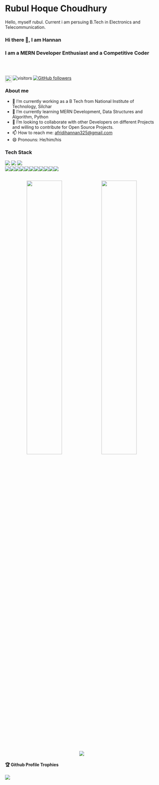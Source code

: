 
# Rubul Hoque Choudhury

Hello, myself rubul. Current i am persuing B.Tech in Electronics and Telecommunication.


### Hi there 👋, I am Hannan
### I am a MERN Developer Enthusiast and a Competitive Coder
<br/><br/>


<a target="_blank" href="https://www.linkedin.com/in/hannan-afridi-39ab0b203">
  <img align="left" alt="Hannan's Linkdein" width="22px" src="https://cdn.jsdelivr.net/npm/simple-icons@v3/icons/linkedin.svg" />
</a>

![visitors](https://visitor-badge.laobi.icu/badge?page_id=afridihannan.afridihannan)
[![GitHub followers](https://img.shields.io/github/followers/afridihannan.svg?style=social&label=Follow)](https://github.com/afridihannan?tab=followers)
### About me
- 🔭 I’m currently working as a B Tech from National Institute of Technology, Silchar
- 🌱 I’m currently learning MERN Development, Data Structures and Algorithm, Python
- 👯 I’m looking to collaborate with other Developers on different Projects and willing to contribute for Open Source Projects.
- 📫 How to reach me: afridihannan325@gmail.com
- 😄 Pronouns: He/him/his
### Tech Stack
<img src="https://img.shields.io/badge/C-00599C?style=for-the-badge&logo=c&logoColor=white" /> <img src="https://img.shields.io/badge/C%2B%2B-00599C?style=for-the-badge&logo=c%2B%2B&logoColor=white" /> <img src="https://img.shields.io/badge/Python-FFD43B?style=for-the-badge&logo=python&logoColor=darkgreen" /> <br/>
<img src="https://img.shields.io/badge/HTML5-E34F26?style=for-the-badge&logo=html5&logoColor=white" /><img src="https://img.shields.io/badge/CSS3-1572B6?style=for-the-badge&logo=css3&logoColor=white" /><img src="https://img.shields.io/badge/JavaScript-323330?style=for-the-badge&logo=javascript&logoColor=F7DF1E" /><img src="https://img.shields.io/badge/Node.js-339933?style=for-the-badge&logo=nodedotjs&logoColor=white" /><img src="https://img.shields.io/badge/MongoDB-4EA94B?style=for-the-badge&logo=mongodb&logoColor=white" /><img src="https://img.shields.io/badge/Express.js-000000?style=for-the-badge&logo=express&logoColor=white" /><img src="https://img.shields.io/badge/React-20232A?style=for-the-badge&logo=react&logoColor=61DAFB" /><img src="https://img.shields.io/badge/Bootstrap-563D7C?style=for-the-badge&logo=bootstrap&logoColor=white" /><img src="https://img.shields.io/badge/Material--UI-0081CB?style=for-the-badge&logo=material-ui&logoColor=white" /><img src="https://img.shields.io/badge/Git-F05032?style=for-the-badge&logo=git&logoColor=white" /><img src="https://img.shields.io/badge/npm-CB3837?style=for-the-badge&logo=npm&logoColor=white" />
<br/><br/>
<p align="center">
  <img  width="48%" src="https://github-readme-stats.vercel.app/api?username=afridihannan&show_icons=true&theme=jolly" />
  <img  width="48%" src="https://github-readme-streak-stats.herokuapp.com/?user=afridihannan&theme=jolly" />
  <img  src="https://github-readme-stats.vercel.app/api/top-langs/?username=afridihannan&layout=compact&title_color=FF00FF&icon_color=white&text_color=FF66FF&bg_color=000000"/>
</p>
<h4>🏆 Github Profile Trophies</h4>
  <a href="https://github.com/ryo-ma/github-profile-trophy">
   <img src="https://github-profile-trophy.vercel.app/?username=afridihannan&theme=monokai&row=1&column=8">
  </a>
<!-- ![Hannan's GitHub Stats](https://github-readme-stats.vercel.app/api?username=afridihannan&count_private=true&include_all_commits=true&show_icons=true&title_color=fff&icon_color=79ff97&text_color=9f9f9f&bg_color=2b2b52) -->
<br/><br/>
<!-- ![Top Languages](https://github-readme-stats.vercel.app/api/top-langs/?username=afridihannan&layout=compact&title_color=FF00FF&icon_color=white&text_color=FF66FF&bg_color=000000)(https://github.com/afridihannan) -->
<!-- 
<img align="center" src="https://github-readme-stats.vercel.app/api/wakatime?username=afridihannan&layout=compact&theme=dracula" /> -->
<!--
**afridihannan/afridihannan** is a ✨ _special_ ✨ repository because its `README.md` (this file) appears on your GitHub profile.

Here are some ideas to get you started:


- 🤔 I’m looking for help with ...
- 💬 Ask me about ...
- 📫 How to reach me: afridihannan325@gmail.com
- 😄 Pronouns: He/him
- ⚡ Fun fact: ...
<img src="{BadgeURLHere}" />
https://github.com/alexandresanlim/Badges4-README.md-Profile
-->
